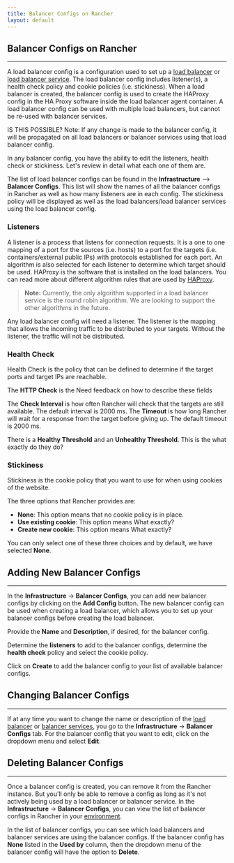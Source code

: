 ```yaml
---
title: Balancer Configs on Rancher
layout: default
---
```


## Balancer Configs on Rancher
---

A load balancer config is a configuration used to set up a [load balancer]({{site.baseurl}}/docs/load-balancers) or [load balancer service]({{site.baseurl}}/docs/services/projects/adding-balancers). The load balancer config includes listener(s), a health check policy and cookie policies (i.e. stickiness). When a load balancer is created, the balancer config is used to create the HAProxy config in the HA Proxy software inside the load balancer agent container. A load balancer config can be used with multiple load balancers, but cannot be re-used with balancer services.

<span class="highlight">IS THIS POSSIBLE? Note: If any change is made to the balancer config, it will be propagated on all load balancers or balancer services using that load balancer config.

In any balancer config, you have the ability to edit the listeners, health check or stickiness. Let's review in detail what each one of them are.</span>

The list of load balancer configs can be found in the **Infrastructure** --> **Balancer Configs**. This list will show the names of all the balancer configs in Rancher as well as how many listeners are in each config. The stickiness policy will be displayed as well as the load balancers/load balancer services using the load balancer config. 

### Listeners 

A listener is a process that listens for connection requests. It is a one to one mapping of a port for the sources (i.e. hosts) to a port for the targets (i.e. containers/external public IPs) with protocols established for each port.  An algorithm is also selected for each listener to determine which target should be used. HAProxy is the software that is installed on the load balancers. You can read more about different algorithm rules that are used by [HAProxy]( http://cbonte.github.io/haproxy-dconv/configuration-1.5.html).

> **Note:** Currently, the only algorithm supported in a load balancer service is the round robin algorithm. We are looking to support the other algorithms in the future.

Any load balancer config will need a listener. The listener is the mapping that allows the incoming traffic to be distributed to your targets. Without the listener, the traffic will not be distributed.

### Health Check 

Health Check is the policy that can be defined to determine if the target ports and target IPs are reachable. 

The **HTTP Check** is the <span class="highlight">Need feedback on how to describe these fields</span>

The **Check Interval** is how often Rancher will check that the targets are still available. The default interval is 2000 ms. The **Timeout** is how long Rancher will wait for a response from the target before giving up. The default timeout is 2000 ms. 

There is a **Healthy Threshold** and an **Unhealthy Threshold**. This is the <span class="highlight">what exactly do they do?</span>

### Stickiness

Stickiness is the cookie policy that you want to use for when using cookies of the website. 

The three options that Rancher provides are:
* **None**: This option means that no cookie policy is in place.
* **Use existing cookie**: This option means <span class="highlight">What exactly?</span>
* **Create new cookie**: This option means <span class="highlight">What exactly?</span>

You can only select one of these three choices and by default, we have selected **None**.

## Adding New Balancer Configs
---

In the **Infrastructure** -> **Balancer Configs**, you can add new balancer configs by clicking on the **Add Config** button. The new balancer config can be used when creating a load balancer, which allows you to set up your balancer configs before creating the load balancer. 

Provide the **Name** and **Description**, if desired, for the balancer config. 

Determine the **listeners** to add to the balancer configs, determine the **health check** policy and select the cookie policy.

Click on **Create** to add the balancer config to your list of available balancer configs.

## Changing Balancer Configs
----

If at any time you want to change the name or description of the [load balancer]({{site.baseurl}}/docs/infrastructure/load-balancers/) or [balancer services]({{site.baseurl}}/docs/services/projects/adding-balancers), you go to the **Infrastructure** -> **Balancer Configs** tab. For the balancer config that you want to edit, click on the dropdown menu and select **Edit**.

## Deleting Balancer Configs
---

Once a balancer config is created, you can remove it from the Rancher instance. But you'll only be able to remove a config as long as it's not actively being used by a load balancer or balancer service. In the **Infrastructure** -> **Balancer Configs**, you can view the list of balancer configs in Rancher in your [environment]({{site.baseurl}}/docs/configuration/environment/).

In the list of balancer configs, you can see which load balancers and balancer services are using the balancer configs. If the balancer config has **None** listed in the **Used by** column, then the dropdown menu of the balancer config will have the option to **Delete**.
